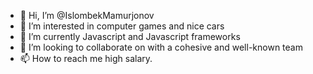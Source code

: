 - 👋 Hi, I’m @IslombekMamurjonov
- 👀 I’m interested in computer games and nice cars
- 🌱 I’m currently Javascript and Javascript frameworks
- 💞️ I’m looking to collaborate on with a cohesive and well-known team
- 📫 How to reach me high salary.

<!---
IslombekMamurjonov/IslombekMamurjonov is a ✨ special ✨ repository because its `README.md` (this file) appears on your GitHub profile.
You can click the Preview link to take a look at your changes.
--->
